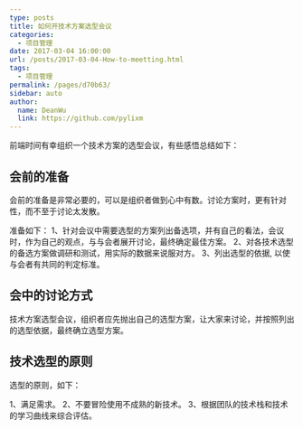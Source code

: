 ```yaml
---
type: posts
title: 如何开技术方案选型会议
categories: 
  - 项目管理
date: 2017-03-04 16:00:00
url: /posts/2017-03-04-How-to-meetting.html
tags: 
  - 项目管理
permalink: /pages/d70b63/
sidebar: auto
author: 
  name: DeanWu
  link: https://github.com/pylixm
---
```


前端时间有幸组织一个技术方案的选型会议，有些感悟总结如下：

## 会前的准备

会前的准备是非常必要的，可以是组织者做到心中有数。讨论方案时，更有针对性，而不至于讨论太发散。

准备如下：
1、针对会议中需要选型的方案列出备选项，并有自己的看法，会议时，作为自己的观点，与与会者展开讨论，最终确定最佳方案。
2、对各技术选型的备选方案做调研和测试，用实际的数据来说服对方。
3、列出选型的依据, 以使与会者有共同的判定标准。
<!-- more -->
## 会中的讨论方式

技术方案选型会议，组织者应先抛出自己的选型方案，让大家来讨论，并按照列出的选型依据，最终确立选型方案。


## 技术选型的原则

选型的原则，如下：

1、满足需求。
2、不要冒险使用不成熟的新技术。
3、根据团队的技术栈和技术的学习曲线来综合评估。

